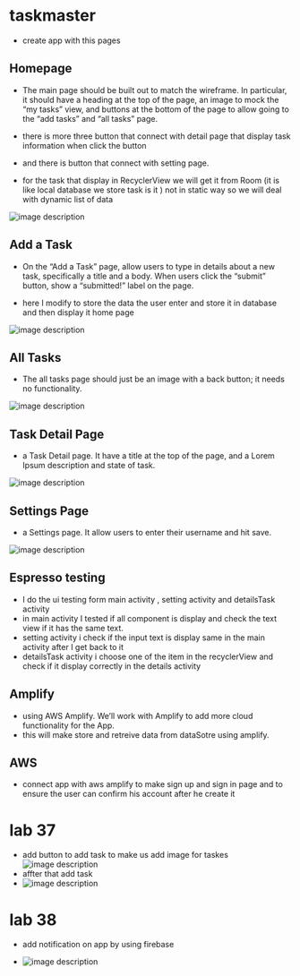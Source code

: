# taskmaster
- create app with this pages 
## Homepage
- The main page should be built out to match the wireframe. In particular, it should have a heading at the top of the page, an image to mock the “my tasks” view, and buttons at the bottom of the page to allow going to the “add tasks” and “all tasks” page.
- there is more three button that connect with detail page that display task information when click the button
- and there is button that connect with setting page.

- for the task that display in RecyclerView we will get it from Room (it is like local database we store task is it )
not in static way so we will deal with dynamic list of data


![image description](screenshots/newHome.png)

## Add a Task
- On the “Add a Task” page, allow users to type in details about a new task, specifically a title and a body. When users click the “submit” button, show a “submitted!” label on the page.

- here I modify to store the data the user enter and store it in database and then display it home page 

![image description](screenshots/newAddTask.png)

## All Tasks
- The all tasks page should just be an image with a back button; it needs no functionality.

![image description](screenshots/allt.png)

## Task Detail Page
-  a Task Detail page. It  have a title at the top of the page, and a Lorem Ipsum description and state of task.

![image description](screenshots/detail1.png)

## Settings Page
-  a Settings page. It  allow users to enter their username and hit save.

![image description](screenshots/setting.png)


## Espresso testing 
- I do the ui testing form main activity , setting activity and detailsTask activity
- in main activity I tested if all component is display and check the text view if it has the same text.
- setting activity i check if the input text is display same in the main activity after I get back to it 
- detailsTask activity i choose one of the item in the recyclerView and check if it display correctly in the details activity

## Amplify
-  using AWS Amplify. We’ll work with Amplify to add more cloud functionality for the App.
- this will make store and retreive data from dataSotre using amplify.

## AWS
- connect app with aws amplify to make sign up and sign in page and to ensure the user can confirm his account after he create it 


# lab 37 
- add button to add task to make us add image for taskes 
![image description](screenshots/16.jpg)
- affter that add task 
- ![image description](screenshots/17.jpg)

# lab 38 
- add notification on app by using firebase

- ![image description](screenshots/20.png)

